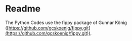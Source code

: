 # Readme

The Python Codes use the fippy package of Gunnar König ([https://github.com/gcskoenig/fippy.git](https://github.com/gcskoenig/fippy.git)).

